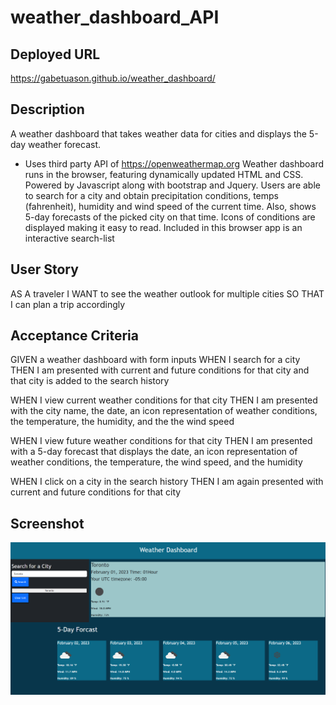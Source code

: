 # weather_dashboard_API

## Deployed URL
https://gabetuason.github.io/weather_dashboard/

## Description
A weather dashboard that takes weather data for cities and displays the 5-day weather forecast.
- Uses third party API of https://openweathermap.org
Weather dashboard runs in the browser, featuring dynamically updated HTML and CSS.
Powered by Javascript along with bootstrap and Jquery. Users are able to search for a city and obtain precipitation conditions, temps (fahrenheit), humidity and wind speed of the current time. Also, shows 5-day forecasts of the picked city on that time. Icons of conditions are displayed making it easy to read. 
Included in this browser app is an interactive search-list 

## User Story
AS A traveler
I WANT to see the weather outlook for multiple cities
SO THAT I can plan a trip accordingly

## Acceptance Criteria
GIVEN a weather dashboard with form inputs
WHEN I search for a city
THEN I am presented with current and future conditions for that city and that city is added to the search history

WHEN I view current weather conditions for that city
THEN I am presented with the city name, the date, an icon representation of weather conditions, the temperature, the humidity, and the the wind speed

WHEN I view future weather conditions for that city
THEN I am presented with a 5-day forecast that displays the date, an icon representation of weather conditions, the temperature, the wind speed, and the humidity

WHEN I click on a city in the search history
THEN I am again presented with current and future conditions for that city

## Screenshot
![Alt text](https://github.com/gabetuason/weather_dashboard/blob/main/Screenshot.PNG)
